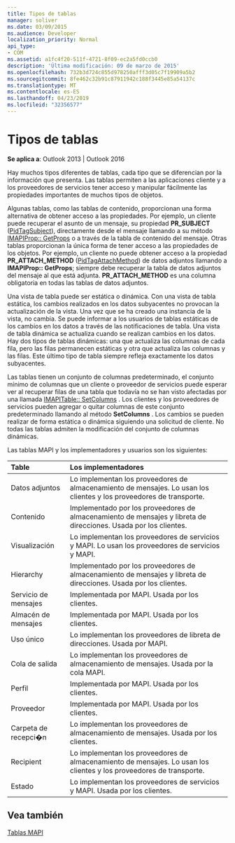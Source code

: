 ```yaml
---
title: Tipos de tablas
manager: soliver
ms.date: 03/09/2015
ms.audience: Developer
localization_priority: Normal
api_type:
- COM
ms.assetid: a1fc4f20-511f-4721-8f09-ec2a5fd0ccb0
description: 'Última modificación: 09 de marzo de 2015'
ms.openlocfilehash: 732b3d724c855d978250afff3d05c7f19909a5b2
ms.sourcegitcommit: 8fe462c32b91c87911942c188f3445e85a54137c
ms.translationtype: MT
ms.contentlocale: es-ES
ms.lasthandoff: 04/23/2019
ms.locfileid: "32356577"
---
```

# <a name="types-of-tables"></a>Tipos de tablas

  
  
**Se aplica a**: Outlook 2013 | Outlook 2016 
  
Hay muchos tipos diferentes de tablas, cada tipo que se diferencian por la información que presenta. Las tablas permiten a las aplicaciones cliente y a los proveedores de servicios tener acceso y manipular fácilmente las propiedades importantes de muchos tipos de objetos. 
  
Algunas tablas, como las tablas de contenido, proporcionan una forma alternativa de obtener acceso a las propiedades. Por ejemplo, un cliente puede recuperar el asunto de un mensaje, su propiedad **PR_SUBJECT** ([PidTagSubject](pidtagsubject-canonical-property.md)), directamente desde el mensaje llamando a su método [IMAPIProp:: GetProps](imapiprop-getprops.md) o a través de la tabla de contenido del mensaje. Otras tablas proporcionan la única forma de tener acceso a las propiedades de los objetos. Por ejemplo, un cliente no puede obtener acceso a la propiedad **PR_ATTACH_METHOD** ([PidTagAttachMethod](pidtagattachmethod-canonical-property.md)) de datos adjuntos llamando a **IMAPIProp:: GetProps**; siempre debe recuperar la tabla de datos adjuntos del mensaje al que está adjunta. **PR_ATTACH_METHOD** es una columna obligatoria en todas las tablas de datos adjuntos. 
  
Una vista de tabla puede ser estática o dinámica. Con una vista de tabla estática, los cambios realizados en los datos subyacentes no provocan la actualización de la vista. Una vez que se ha creado una instancia de la vista, no cambia. Se puede informar a los usuarios de tablas estáticas de los cambios en los datos a través de las notificaciones de tabla. Una vista de tabla dinámica se actualiza cuando se realizan cambios en los datos. Hay dos tipos de tablas dinámicas: una que actualiza las columnas de cada fila, pero las filas permanecen estáticas y otra que actualiza las columnas y las filas. Este último tipo de tabla siempre refleja exactamente los datos subyacentes.
  
Las tablas tienen un conjunto de columnas predeterminado, el conjunto mínimo de columnas que un cliente o proveedor de servicios puede esperar ver al recuperar filas de una tabla que todavía no se han visto afectadas por una llamada [IMAPITable:: SetColumns](imapitable-setcolumns.md) . Los clientes y los proveedores de servicios pueden agregar o quitar columnas de este conjunto predeterminado llamando al método **SetColumns** . Los cambios se pueden realizar de forma estática o dinámica siguiendo una solicitud de cliente. No todas las tablas admiten la modificación del conjunto de columnas dinámicas. 
  
Las tablas MAPI y los implementadores y usuarios son los siguientes:
  
|**Table**|**Los implementadores**|
|:-----|:-----|
|Datos adjuntos  <br/> |Lo implementan los proveedores de almacenamiento de mensajes. Lo usan los clientes y los proveedores de transporte.  <br/> |
|Contenido  <br/> |Implementado por los proveedores de almacenamiento de mensajes y libreta de direcciones. Usada por los clientes.  <br/> |
|Visualización  <br/> |Lo implementan los proveedores de servicios y MAPI. Lo usan los proveedores de servicios y MAPI.  <br/> |
|Hierarchy  <br/> |Implementado por los proveedores de almacenamiento de mensajes y libreta de direcciones. Usada por los clientes.  <br/> |
|Servicio de mensajes  <br/> |Implementada por MAPI. Usada por los clientes.  <br/> |
|Almacén de mensajes  <br/> |Implementada por MAPI. Usada por los clientes.  <br/> |
|Uso único  <br/> |Lo implementan los proveedores de libreta de direcciones. Usada por MAPI.  <br/> |
|Cola de salida  <br/> |Lo implementan los proveedores de almacenamiento de mensajes. Usada por la cola MAPI.  <br/> |
|Perfil  <br/> |Implementada por MAPI. Usada por los clientes.  <br/> |
|Proveedor  <br/> |Implementada por MAPI. Usada por los clientes.  <br/> |
|Carpeta de recepci�n  <br/> |Lo implementan los proveedores de almacenamiento de mensajes. Usada por los clientes.  <br/> |
|Recipient  <br/> |Lo implementan los proveedores de almacenamiento de mensajes. Lo usan los clientes y los proveedores de transporte.  <br/> |
|Estado  <br/> |Lo implementan los proveedores de servicios y MAPI. Usada por los clientes.  <br/> |
   
## <a name="see-also"></a>Vea también



[Tablas MAPI](mapi-tables.md)

